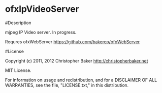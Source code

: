 ofxIpVideoServer
========

#Description

mjpeg IP Video server.  In progress.

Requres ofxWebServer https://github.com/bakercp/ofxWebServer

#License

Copyright (c) 2011, 2012 Christopher Baker <http://christopherbaker.net>

MIT License.

For information on usage and redistribution, and for a DISCLAIMER OF ALL
WARRANTIES, see the file, "LICENSE.txt," in this distribution.


